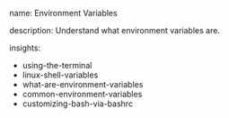 name: Environment Variables

description: Understand what environment variables are.

insights:
  - using-the-terminal
  - linux-shell-variables
  - what-are-environment-variables
  - common-environment-variables
  - customizing-bash-via-bashrc
